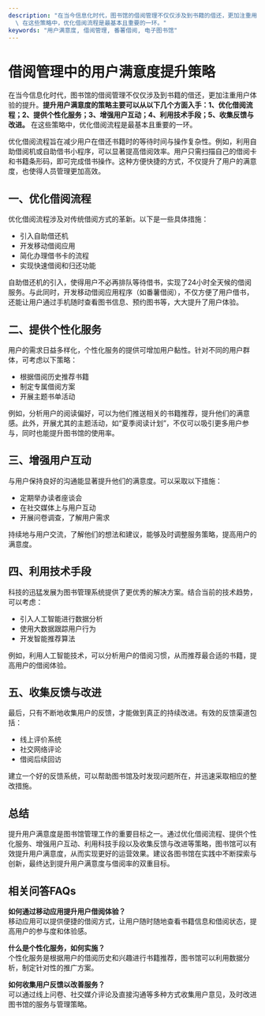 ```yaml
---
description: "在当今信息化时代，图书馆的借阅管理不仅仅涉及到书籍的借还，更加注重用户体验的提升。**提升用户满意度的策略主要可以从以下几个方面入手：1、优化借阅流程；2、提供个性化服务；3、增强用户互动；4、利用技术手段；5、收集反馈与改进。**\
  \ 在这些策略中，优化借阅流程是最基本且重要的一环。"
keywords: "用户满意度, 借阅管理, 番薯借阅, 电子图书馆"
---
```

# 借阅管理中的用户满意度提升策略

在当今信息化时代，图书馆的借阅管理不仅仅涉及到书籍的借还，更加注重用户体验的提升。**提升用户满意度的策略主要可以从以下几个方面入手：1、优化借阅流程；2、提供个性化服务；3、增强用户互动；4、利用技术手段；5、收集反馈与改进。** 在这些策略中，优化借阅流程是最基本且重要的一环。

优化借阅流程旨在减少用户在借还书籍时的等待时间与操作复杂性。例如，利用自助借阅机或自助借书小程序，可以显著提高借阅效率。用户只需扫描自己的借阅卡和书籍条形码，即可完成借书操作。这种方便快捷的方式，不仅提升了用户的满意度，也使得人员管理更加高效。

## **一、优化借阅流程**

优化借阅流程涉及对传统借阅方式的革新。以下是一些具体措施：

- 引入自助借还机
- 开发移动借阅应用
- 简化办理借书卡的流程
- 实现快速借阅和归还功能

自助借还机的引入，使得用户不必再排队等待借书，实现了24小时全天候的借阅服务。与此同时，开发移动借阅应用程序（如番薯借阅），不仅方便了用户借书，还能让用户通过手机随时查看图书信息、预约图书等，大大提升了用户体验。

## **二、提供个性化服务**

用户的需求日益多样化，个性化服务的提供可增加用户黏性。针对不同的用户群体，可考虑以下策略：

- 根据借阅历史推荐书籍
- 制定专属借阅方案
- 开展主题书单活动

例如，分析用户的阅读偏好，可以为他们推送相关的书籍推荐，提升他们的满意感。此外，开展尤其的主题活动，如“夏季阅读计划”，不仅可以吸引更多用户参与，同时也能提升图书馆的使用率。

## **三、增强用户互动**

与用户保持良好的沟通能显著提升他们的满意度。可以采取以下措施：

- 定期举办读者座谈会
- 在社交媒体上与用户互动
- 开展问卷调查，了解用户需求

持续地与用户交流，了解他们的想法和建议，能够及时调整服务策略，提高用户的满意度。

## **四、利用技术手段**

科技的迅猛发展为图书管理系统提供了更优秀的解决方案。结合当前的技术趋势，可以考虑：

- 引入人工智能进行数据分析
- 使用大数据跟踪用户行为
- 开发智能推荐算法

例如，利用人工智能技术，可以分析用户的借阅习惯，从而推荐最合适的书籍，提高用户的借阅体验。

## **五、收集反馈与改进**

最后，只有不断地收集用户的反馈，才能做到真正的持续改进。有效的反馈渠道包括：

- 线上评价系统
- 社交网络评论
- 借阅后续回访

建立一个好的反馈系统，可以帮助图书馆及时发现问题所在，并迅速采取相应的整改措施。

## 总结

提升用户满意度是图书馆管理工作的重要目标之一。通过优化借阅流程、提供个性化服务、增强用户互动、利用科技手段以及收集反馈与改进等策略，图书馆可以有效提升用户满意度，从而实现更好的运营效果。建议各图书馆在实践中不断探索与创新，最终达到提升用户满意度与借阅率的双重目标。

## 相关问答FAQs

**如何通过移动应用提升用户借阅体验？**  
移动应用可以提供便捷的借阅方式，让用户随时随地查看书籍信息和借阅状态，提高用户的参与度和体验感。

**什么是个性化服务，如何实施？**  
个性化服务是根据用户的借阅历史和兴趣进行书籍推荐，图书馆可以利用数据分析，制定针对性的推广方案。

**如何收集用户反馈以改善服务？**  
可以通过线上问卷、社交媒介评论及直接沟通等多种方式收集用户意见，及时改进图书馆的服务与管理策略。
